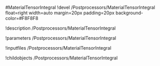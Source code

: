 <!-- MOOSE Object Documentation Stub: Remove this when content is added. -->
#MaterialTensorIntegral
!devel /Postprocessors/MaterialTensorIntegral float=right width=auto margin=20px padding=20px background-color=#F8F8F8

!description /Postprocessors/MaterialTensorIntegral

!parameters /Postprocessors/MaterialTensorIntegral

!inputfiles /Postprocessors/MaterialTensorIntegral

!childobjects /Postprocessors/MaterialTensorIntegral
